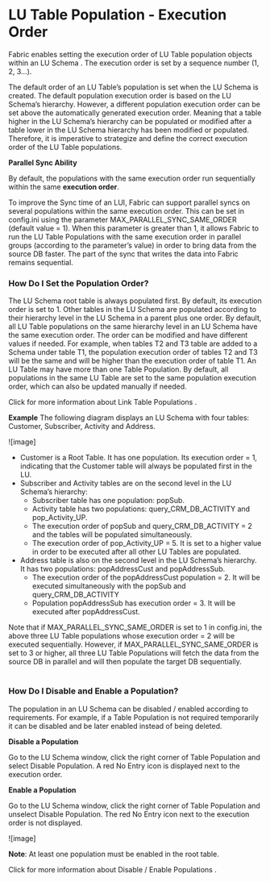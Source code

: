 # LU Table Population - Execution Order

Fabric enables setting the execution order of LU Table  population objects within an LU Schema .  The execution order is set by a sequence number (1, 2, 3…).

The default order of an LU Table’s population is set when the LU Schema is created. The default population execution order is based on the LU Schema’s hierarchy. However, a different population execution order can be set above the automatically generated execution order. Meaning that a table higher in the LU Schema’s hierarchy can be populated or modified after a table lower in the LU Schema hierarchy has been modified or populated. Therefore, it is imperative to strategize and define the correct execution order of the LU Table populations.

**Parallel Sync Ability**

By default, the populations with the same execution order run sequentially within the same **execution order**.

To improve the Sync time of an LUI, Fabric can support parallel syncs on several populations within the same execution order. This can be set in config.ini using the parameter MAX_PARALLEL_SYNC_SAME_ORDER (default value = 1). When this parameter is greater than 1, it allows Fabric to run the LU Table Populations with the same execution order in parallel groups (according to the parameter’s value) in order to bring data from the source DB faster. The part of the sync that writes the data into Fabric remains sequential.

### How Do I Set the Population Order?

The LU Schema root table is always populated first. By default, its execution order is set to 1. Other tables in the LU Schema are populated according to their hierarchy level in the LU Schema in a parent plus one order.
By default, all LU Table populations on the same hierarchy level in an LU Schema have the same execution order. The order can be modified and have different values if needed. For example, when tables T2 and T3 table are added to a Schema under table T1, the population execution order of tables T2 and T3 will be the same and will be higher than the execution order of table T1.
An LU Table may have more than one Table Population. By default, all populations in the same LU Table are set to the same population execution order, which can also be updated manually if needed. 

Click for more information about Link Table Populations .

**Example**
The following diagram displays an LU Schema with four tables: Customer, Subscriber, Activity and Address.


![image]

*	Customer is a Root Table. It has one population. Its execution order = 1, indicating that the Customer table will always be populated first in the LU.
*	Subscriber and Activity tables are on the second level in the LU Schema’s hierarchy: 
    *	Subscriber table has one population: popSub. 
    *	Activity table has two populations: query_CRM_DB_ACTIVITY and pop_Activity_UP. 
    *	The execution order of popSub and query_CRM_DB_ACTIVITY = 2 and the tables will be populated simultaneously.
    *	The execution order of pop_Activity_UP = 5. It is set to a higher value in order to be executed after all other LU Tables are populated.
*	Address table is also on the second level in the LU Schema’s hierarchy. It has two populations: popAddressCust and popAddressSub. 
    *	The execution order of the popAddressCust population = 2. It will be executed simultaneously with the popSub and query_CRM_DB_ACTIVITY
    *	Population popAddressSub has execution order = 3. It will be executed after popAddressCust.

Note that if MAX_PARALLEL_SYNC_SAME_ORDER is set to 1 in config.ini, the above three LU Table populations whose execution order = 2 will be executed sequentially. However, if MAX_PARALLEL_SYNC_SAME_ORDER is set to 3 or higher, all three LU Table Populations will fetch the data from the source DB in parallel and will then populate the target DB sequentially.  
 
### How Do I Disable and Enable a Population? 
The population in an LU Schema can be disabled / enabled according to requirements. For example, if a Table Population is not required temporarily it can be disabled and be later enabled instead of being deleted. 

**Disable a Population**

Go to the LU Schema window,  click the right corner of Table Population and select Disable Population. A red No Entry icon is displayed next to the execution order.

**Enable a Population**

Go to the LU Schema window,  click the right corner of Table Population and unselect Disable Population. The red No Entry icon next to the execution order is not displayed.

![image]

**Note**: At least one population must be enabled in the root table.

Click for more information about Disable / Enable Populations .

